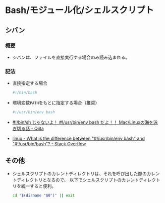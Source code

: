 # Bash/モジュール化/シェルスクリプト

## シバン

### 概要

- シバンは、ファイルを直接実行する場合のみ読み込まれる。

### 記法

- 直接指定する場合

  ```bash
  #!/bin/bash
  ```

- 環境変数`PATH`をもとに指定する場合（推奨）

  ```bash
  #!/usr/bin/env bash
  ```

- [#!/bin/sh じゃないよ！ #!/usr/bin/env bash だよ！！ Mac/Linuxの海を泳ぎ切る話 - Qiita](https://qiita.com/taiyodayo/items/3b470dbb3b54d09d63e8)
- [linux - What is the difference between "#!/usr/bin/env bash" and "#!/usr/bin/bash"? - Stack Overflow](https://stackoverflow.com/questions/16365130/what-is-the-difference-between-usr-bin-env-bash-and-usr-bin-bash)

## その他

- シェルスクリプトのカレントディレクトリは、それを呼び出した際のカレントディレクトリとなるので、
  以下でシェルスクリプトのカレントディレクトリを統一すると便利。

  ```bash
  cd "$(dirname "$0")" || exit
  ```
